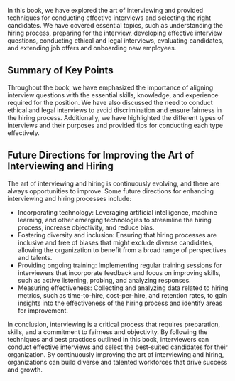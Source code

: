 
In this book, we have explored the art of interviewing and provided techniques for conducting effective interviews and selecting the right candidates. We have covered essential topics, such as understanding the hiring process, preparing for the interview, developing effective interview questions, conducting ethical and legal interviews, evaluating candidates, and extending job offers and onboarding new employees.

Summary of Key Points
---------------------

Throughout the book, we have emphasized the importance of aligning interview questions with the essential skills, knowledge, and experience required for the position. We have also discussed the need to conduct ethical and legal interviews to avoid discrimination and ensure fairness in the hiring process. Additionally, we have highlighted the different types of interviews and their purposes and provided tips for conducting each type effectively.

Future Directions for Improving the Art of Interviewing and Hiring
------------------------------------------------------------------

The art of interviewing and hiring is continuously evolving, and there are always opportunities to improve. Some future directions for enhancing interviewing and hiring processes include:

* Incorporating technology: Leveraging artificial intelligence, machine learning, and other emerging technologies to streamline the hiring process, increase objectivity, and reduce bias.
* Fostering diversity and inclusion: Ensuring that hiring processes are inclusive and free of biases that might exclude diverse candidates, allowing the organization to benefit from a broad range of perspectives and talents.
* Providing ongoing training: Implementing regular training sessions for interviewers that incorporate feedback and focus on improving skills, such as active listening, probing, and analyzing responses.
* Measuring effectiveness: Collecting and analyzing data related to hiring metrics, such as time-to-hire, cost-per-hire, and retention rates, to gain insights into the effectiveness of the hiring process and identify areas for improvement.

In conclusion, interviewing is a critical process that requires preparation, skills, and a commitment to fairness and objectivity. By following the techniques and best practices outlined in this book, interviewers can conduct effective interviews and select the best-suited candidates for their organization. By continuously improving the art of interviewing and hiring, organizations can build diverse and talented workforces that drive success and growth.
